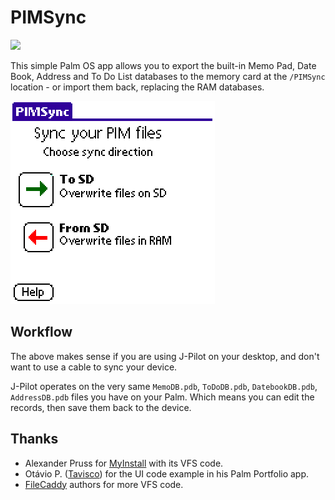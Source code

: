 # PIMSync

<a alt="Palm OS >= 4.0">
  <img src="https://img.shields.io/badge/Palm%20OS-%3E%3D%204.0-blue" />
</a>

This simple Palm OS app allows you to export the built-in Memo Pad, Date Book, Address and To Do List databases to the memory card at the `/PIMSync` location - or import them back, replacing the RAM databases.

<img src="https://raw.githubusercontent.com/lxmx/pimsync/master/screenshot.png"/>

## Workflow

The above makes sense if you are using J-Pilot on your desktop, and don't want to use a cable to sync your device.

J-Pilot operates on the very same `MemoDB.pdb`, `ToDoDB.pdb`, `DatebookDB.pdb`, `AddressDB.pdb` files you have on your Palm. Which means you can edit the records, then save them back to the device. 

## Thanks

* Alexander Pruss for [MyInstall](https://www.pruss.mobi/dl/) with its VFS code.
* Otávio P. ([Tavisco](https://github.com/Tavisco)) for the UI code example in his Palm Portfolio app.
* [FileCaddy](http://filecaddy.sourceforge.net/) authors for more VFS code.
